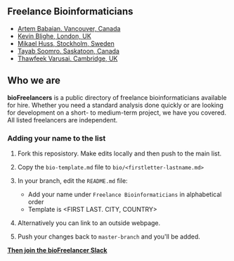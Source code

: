 ## Freelance Bioinformaticians

- [Artem Babaian. Vancouver, Canada](bio/ababaian.md)
- [Kevin Blighe, London, UK](https://www.biostars.org/u/41557/)
- [Mikael Huss, Stockholm, Sweden](bio/mhuss.md)
- [Tayab Soomro. Saskatoon, Canada](bio/tsoomro.md)
- [Thawfeek Varusai. Cambridge, UK](bio/tvarusai.md)

## Who we are

**bioFreelancers** is a public directory of freelance bioinformaticians available for hire. Whether you need a standard analysis done quickly or are looking for development on a short- to medium-term project, we have you covered. All listed freelancers are independent.

### Adding your name to the list

1. Fork this reposistory. Make edits locally and then push to the main list.

2. Copy the `bio-template.md` file to `bio/<firstletter-lastname.md>`

3. In your branch, edit the `README.md` file:
	- Add your name under `Freelance Bioinformaticians` in alphabetical order
	- Template is <FIRST LAST. CITY, COUNTRY>

4. Alternatively you can link to an outside webpage.

5. Push your changes back to `master-branch` and you'll be added.

[**Then join the bioFreelancer Slack**](https://join.slack.com/t/biofreelancers/shared_invite/enQtOTQzODc1Mzk1NTA0LTE3NGJkYTRmMGUxYzViZGM2NjQxNjAyZWRlYmQ3OWI5ZjUzMmNkZGNmOGM5NzU5ZTdlYTE4ZGE0MjQ3MjVlYWI)
